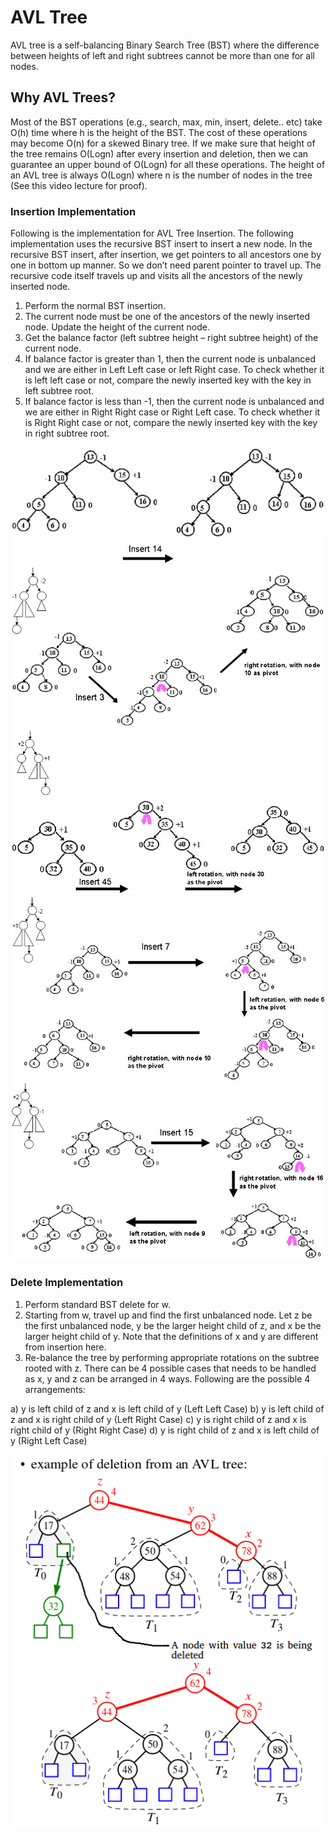 # AVL Tree

AVL tree is a self-balancing Binary Search Tree (BST) where the difference between heights of left and right subtrees cannot be more than one for all nodes.

## Why AVL Trees?
Most of the BST operations (e.g., search, max, min, insert, delete.. etc) take O(h) time where h is the height of the BST. The cost of these operations may become O(n) for a skewed Binary tree. If we make sure that height of the tree remains O(Logn) after every insertion and deletion, then we can guarantee an upper bound of O(Logn) for all these operations. The height of an AVL tree is always O(Logn) where n is the number of nodes in the tree (See this video lecture for proof).

### Insertion Implementation
Following is the implementation for AVL Tree Insertion. The following implementation uses the recursive BST insert to insert a new node. In the recursive BST insert, after insertion, we get pointers to all ancestors one by one in bottom up manner. So we don’t need parent pointer to travel up. The recursive code itself travels up and visits all the ancestors of the newly inserted node.
1) Perform the normal BST insertion.
2) The current node must be one of the ancestors of the newly inserted node. Update the height of the current node.
3) Get the balance factor (left subtree height – right subtree height) of the current node.
4) If balance factor is greater than 1, then the current node is unbalanced and we are either in Left Left case or left Right case. To check whether it is left left case or not, compare the newly inserted key with the key in left subtree root.
5) If balance factor is less than -1, then the current node is unbalanced and we are either in Right Right case or Right Left case. To check whether it is Right Right case or not, compare the newly inserted key with the key in right subtree root.

![alt text](material/1.jpg)
![alt text](material/2.jpg)
![alt text](material/3.jpg)
![alt text](material/4.jpg)
![alt text](material/5.jpg)

### Delete Implementation
1) Perform standard BST delete for w.
2) Starting from w, travel up and find the first unbalanced node. Let z be the first unbalanced node, y be the larger height child of z, and x be the larger height child of y. Note that the definitions of x and y are different from insertion here.
3) Re-balance the tree by performing appropriate rotations on the subtree rooted with z. There can be 4 possible cases that needs to be handled as x, y and z can be arranged in 4 ways. Following are the possible 4 arrangements:

a) y is left child of z and x is left child of y (Left Left Case)
b) y is left child of z and x is right child of y (Left Right Case)
c) y is right child of z and x is right child of y (Right Right Case)
d) y is right child of z and x is left child of y (Right Left Case)

![alt text](material/AvlDelete.png)